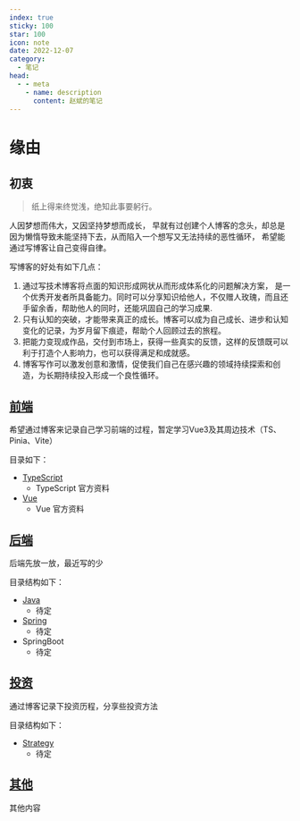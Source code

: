```yaml
---
index: true
sticky: 100
star: 100
icon: note
date: 2022-12-07
category:
  - 笔记
head:
  - - meta
    - name: description
      content: 赵斌的笔记
---
```


# 缘由

## 初衷

> 纸上得来终觉浅，绝知此事要躬行。

人因梦想而伟大，又因坚持梦想而成长，
早就有过创建个人博客的念头，却总是因为懒惰导致未能坚持下去，从而陷入一个想写又无法持续的恶性循环，
希望能通过写博客让自己变得自律。

<!-- more -->

写博客的好处有如下几点：
1. 通过写技术博客将点面的知识形成网状从而形成体系化的问题解决方案， 是一个优秀开发者所具备能力。同时可以分享知识给他人，不仅赠人玫瑰，而且还手留余香，帮助他人的同时，还能巩固自己的学习成果.
2. 只有认知的突破，才能带来真正的成长。博客可以成为自己成长、进步和认知变化的记录，为岁月留下痕迹，帮助个人回顾过去的旅程。
3. 把能力变现成作品，交付到市场上，获得一些真实的反馈，这样的反馈既可以利于打造个人影响力，也可以获得满足和成就感。
4. 博客写作可以激发创意和激情，促使我们自己在感兴趣的领域持续探索和创造，为长期持续投入形成一个良性循环。

## [前端](frontend/)

希望通过博客来记录自己学习前端的过程，暂定学习Vue3及其周边技术（TS、Pinia、Vite）

目录如下：

- [TypeScript](frontend/ts/)
  - TypeScript 官方资料
- [Vue](frontend/vue/)
  - Vue 官方资料

## [后端](backend/)

后端先放一放，最近写的少

目录结构如下：

- [Java](backend/java/)
  - 待定
- [Spring](backend/spring/)
  - 待定
- SpringBoot
  - 待定

## [投资](investment/)

通过博客记录下投资历程，分享些投资方法

目录结构如下：

- [Strategy](investment/Strategy/)
  - 待定

## [其他](other/)

其他内容
